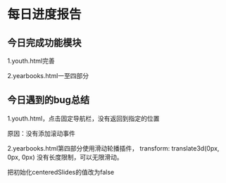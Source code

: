 # 每日进度报告



 ##  今日完成功能模块

1.youth.html完善

2.yearbooks.html一至四部分

## 今日遇到的bug总结

1.youth.html，点击固定导航栏，没有返回到指定的位置

原因：没有添加滚动事件

2.yearbooks.html第四部分使用滑动轮播插件， transform: translate3d(0px, 0px, 0px) 没有长度限制，可以无限滑动。

把初始化centeredSlides的值改为false